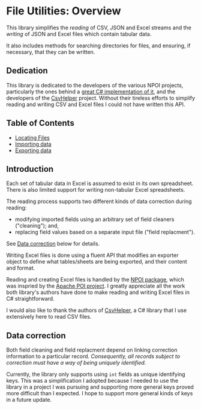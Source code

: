 # File Utilities: Overview

This library simplifies the *reading* of CSV, JSON and Excel streams and the *writing* of JSON and Excel files which contain tabular data.

It also includes methods for searching directories for files, and ensuring, if necessary, that they can be written.

## Dedication

This library is dedicated to the developers of the various NPOI projects, particularly the ones behind a [great C# implementation of it](https://github.com/nissl-lab/npoi), and the developers of the [CsvHelper](https://joshclose.github.io/CsvHelper) project. Without their tireless efforts to simplify reading and writing CSV and Excel files I could not have written this API.

## Table of Contents

- [Locating Files](docs/locating.md)
- [Importing data](docs/importing.md)
- [Exporting data](docs/exporting.md)

## Introduction

Each set of tabular data in Excel is assumed to exist in its own spreadsheet. There is also limited support for writing non-tabular Excel spreadsheets.

The reading process supports two different kinds of data correction during reading:

- modifying imported fields using an arbitrary set of field cleaners ("cleaning"); and,
- replacing field values based on a separate input file ("field replacment").

See [Data correction](#data-correction) below for details.

Writing Excel files is done using a fluent API that modifies an exporter object to define what tables/sheets are being exported, and their content and format.

Reading and creating Excel files is handled by the [NPOI package](https://github.com/nissl-lab/npoi), which was inspried by the [Apache POI project](https://poi.apache.org/). I greatly appreciate all the work both library's authors have done to make reading and writing Excel files in C# straightforward.

I would also like to thank the authors of [CsvHelper](https://joshclose.github.io/CsvHelper/), a C# library that I use extensively here to read CSV files.

## Data correction

Both field cleaning and field replacment depend on linking correction information to a particular record. *Consequently, all records subject to correction must have a way of being uniquely identified.*

Currently, the library only supports using `int` fields as unique identifying keys. This was a simplification I adopted because I needed to use the library in a project I was pursuing and supporting more general keys proved more difficult than I expected. I hope to support more general kinds of keys in a future update.
